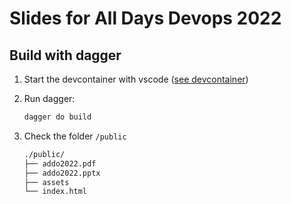 # Slides for All Days Devops 2022

## Build with dagger

1. Start the devcontainer with vscode ([see devcontainer](https://code.visualstudio.com/docs/remote/containers))
2. Run dagger:

    ```bash
    dagger do build
    ```

3. Check the folder `/public`

    ```txt
    ./public/
    ├── addo2022.pdf
    ├── addo2022.pptx
    ├── assets
    └── index.html
    ```
